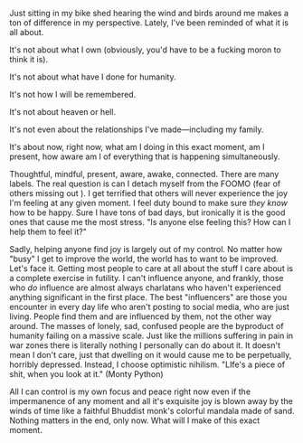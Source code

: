 Just sitting in my bike shed hearing the wind and birds around me makes a ton of difference in my perspective. Lately, I've been reminded of what it is all about.

It's not about what I own (obviously, you'd have to be a fucking moron to think it is).

It's not about what have I done for humanity. 

It's not how I will be remembered.

It's not about heaven or hell.

It's not even about the relationships I've made—including my family.

It's about now, right now, what am I doing in this exact moment, am I present, how aware am I of everything that is happening simultaneously. 

Thoughtful, mindful, present, aware, awake, connected. There are many labels. The real question is can I detach myself from the FOOMO (fear of others missing out ). I get terrified that others will never experience the joy I'm feeling at any given moment. I feel duty bound to make sure *they know* how to be happy. Sure I have tons of bad days, but ironically it is the good ones that cause me the most stress. "Is anyone else feeling this? How can I help them to feel it?" 

Sadly, helping anyone find joy is largely out of my control. No matter how "busy" I get to improve the world, the world has to want to be improved. Let's face it. Getting most people to care at all about the stuff I care about is a complete exercise in futility. I can't influence anyone, and frankly, those who *do* influence are almost always charlatans who haven't experienced anything significant in the first place. The best "influencers" are those you encounter in every day life who aren't posting to social media, who are just living. People find them and are influenced by them, not the other way around. The masses of lonely, sad, confused people are the byproduct of humanity failing on a massive scale. Just like the millions suffering in pain in war zones there is literally nothing I personally can do about it. It doesn't mean I don't care, just that dwelling on it would cause me to be perpetually, horribly depressed. Instead, I choose optimistic nihilism. "LIfe's a piece of shit, when you look at it." (Monty Python)

All I can control is my own focus and peace right now even if the impermanence of any moment and all it's exquisite joy is blown away by the winds of time like a faithful Bhuddist monk's colorful mandala made of sand. Nothing matters in the end, only now. What will I make of this exact moment.